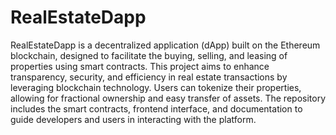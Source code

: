 # RealEstateDapp
RealEstateDapp is a decentralized application (dApp) built on the Ethereum blockchain, designed to facilitate the buying, selling, and leasing of properties using smart contracts. This project aims to enhance transparency, security, and efficiency in real estate transactions by leveraging blockchain technology. Users can tokenize their properties, allowing for fractional ownership and easy transfer of assets. The repository includes the smart contracts, frontend interface, and documentation to guide developers and users in interacting with the platform.

